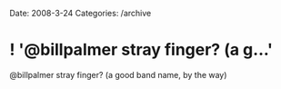 Date: 2008-3-24
Categories: /archive

# ! '@billpalmer stray finger? (a g...'

@billpalmer stray finger? (a good band name, by the way)
